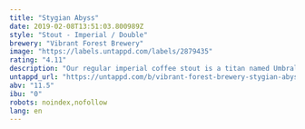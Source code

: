 ```yaml
---
title: "Stygian Abyss"
date: 2019-02-08T13:51:03.800989Z
style: "Stout - Imperial / Double"
brewery: "Vibrant Forest Brewery"
image: "https://labels.untappd.com/labels/2879435"
rating: "4.11"
description: "Our regular imperial coffee stout is a titan named Umbral Abyss.  Stygian Abyss ages this monster in cognac barrels for many months and this has added a great deal of complexity to the brew.  Much of the intense coffee flavour has been replaces with sweet, sticky flavours of the parent liquor.  Oak is expressed, and a rich and fruity brandied aether encapsulates the experience.  "
untappd_url: "https://untappd.com/b/vibrant-forest-brewery-stygian-abyss/2879435"
abv: "11.5"
ibu: "0"
robots: noindex,nofollow
lang: en
---
```

